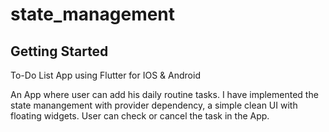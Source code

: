 # state_management

## Getting Started

To-Do List App using Flutter for IOS & Android

An App where user can add his daily routine tasks. I have implemented the state manangement with provider dependency, a simple clean UI with floating widgets. User can check or cancel the task in the App.

